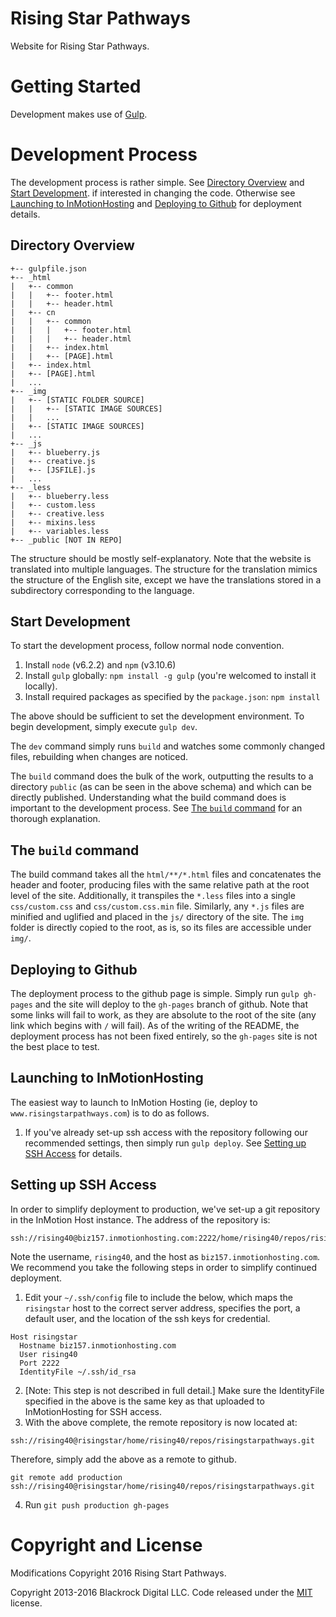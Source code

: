 # Rising Star Pathways
Website for Rising Star Pathways.

# Getting Started
Development makes use of [Gulp](http://gulpjs.com/).

# Development Process
The development process is rather simple. See [Directory Overview](#directory-overview) and [Start Development](#start-development).
 if interested in changing the code. Otherwise see [Launching to InMotionHosting](#launching-to-inmotionhosting) and [Deploying to Github](#deploying-to-github) for deployment details.

## Directory Overview

```
+-- gulpfile.json
+-- _html
|   +-- common
|   |   +-- footer.html
|   |   +-- header.html
|   +-- cn
|   |   +-- common
|   |   |   +-- footer.html
|   |   |   +-- header.html
|   |   +-- index.html
|   |   +-- [PAGE].html
|   +-- index.html
|   +-- [PAGE].html
|   ...
+-- _img
|   +-- [STATIC FOLDER SOURCE]
|   |   +-- [STATIC IMAGE SOURCES]
|   |   ...
|   +-- [STATIC IMAGE SOURCES]
|   ...
+-- _js
|   +-- blueberry.js
|   +-- creative.js
|   +-- [JSFILE].js
|   ...
+-- _less
|   +-- blueberry.less
|   +-- custom.less
|   +-- creative.less
|   +-- mixins.less
|   +-- variables.less
+-- _public [NOT IN REPO]
```

The structure should be mostly self-explanatory. Note that the website is translated into multiple languages. The structure for the translation mimics the structure of the English site, except we have the translations stored in a subdirectory corresponding to the language.

## Start Development

To start the development process, follow normal node convention.
1. Install `node` (v6.2.2) and `npm` (v3.10.6)
2. Install `gulp` globally: `npm install -g gulp` (you're welcomed to install it locally).
3. Install required packages as specified by the `package.json`: `npm install`

The above should be sufficient to set the development environment. To begin development, simply execute `gulp dev`.

The `dev` command simply runs `build` and watches some commonly changed files, rebuilding when changes are noticed.

The `build` command does the bulk of the work, outputting the results to a directory `public` (as can be seen in the above schema) and which can be directly published. Understanding what the build command does is important to the development process. See [The `build` command](#the-build-command) for an thorough explanation.

## The `build` command
The build command takes all the `html/**/*.html` files and concatenates the header and footer, producing files with the same relative path at the root level of the site. Additionally, it transpiles the `*.less` files into a single `css/custom.css` and `css/custom.css.min` file. Similarly, any `*.js` files are minified and uglified and placed in the `js/` directory of the site. The `img` folder is directly copied to the root, as is, so its files are accessible under `img/`.

## Deploying to Github
The deployment process to the github page is simple. Simply run `gulp gh-pages` and the site will deploy to the `gh-pages` branch of github. Note that some links will fail to work, as they are absolute to the root of the site (any link which begins with `/` will fail). As of the writing of the README, the deployment process has not been fixed entirely, so the `gh-pages` site is not the best place to test.

## Launching to InMotionHosting
The easiest way to launch to InMotion Hosting (ie, deploy to `www.risingstarpathways.com`) is to do as follows.

1. If you've already set-up ssh access with the repository following our recommended settings, then simply run `gulp deploy`. See [Setting up SSH Access](#setting-up-ssh-access) for details.

## Setting up SSH Access
In order to simplify deployment to production, we've set-up a git repository in the InMotion Host instance. The address of the repository is:

```shell
ssh://rising40@biz157.inmotionhosting.com:2222/home/rising40/repos/risingstarpathways.git
```

Note the username, `rising40`, and the host as `biz157.inmotionhosting.com`. We recommend you take the following steps in order to simplify continued deployment.

1. Edit your `~/.ssh/config` file to include the below, which maps the `risingstar` host to the correct server address, specifies the port, a default user, and the location of the ssh keys for credential.
```
Host risingstar
  Hostname biz157.inmotionhosting.com
  User rising40
  Port 2222
  IdentityFile ~/.ssh/id_rsa
```
2. [Note: This step is not described in full detail.] Make sure the IdentityFile specified in the above is the same key as that uploaded to InMotionHosting for SSH access.
3. With the above complete, the remote repository is now located at:
```shell
ssh://rising40@risingstar/home/rising40/repos/risingstarpathways.git
```
Therefore, simply add the above as a remote to github.
```shell
git remote add production ssh://rising40@risingstar/home/rising40/repos/risingstarpathways.git
```
4. Run `git push production gh-pages`


# Copyright and License
Modifications Copyright 2016 Rising Start Pathways.

Copyright 2013-2016 Blackrock Digital LLC. Code released under the [MIT](https://github.com/BlackrockDigital/startbootstrap-creative/blob/gh-pages/LICENSE) license.
